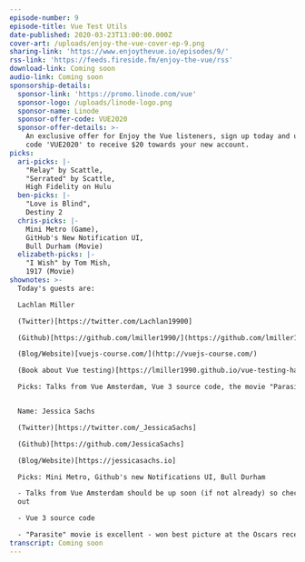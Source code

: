 ```yaml
---
episode-number: 9
episode-title: Vue Test Utils
date-published: 2020-03-23T13:00:00.000Z
cover-art: /uploads/enjoy-the-vue-cover-ep-9.png
sharing-link: 'https://www.enjoythevue.io/episodes/9/'
rss-link: 'https://feeds.fireside.fm/enjoy-the-vue/rss'
download-link: Coming soon
audio-link: Coming soon
sponsorship-details:
  sponsor-link: 'https://promo.linode.com/vue'
  sponsor-logo: /uploads/linode-logo.png
  sponsor-name: Linode
  sponsor-offer-code: VUE2020
  sponsor-offer-details: >-
    An exclusive offer for Enjoy the Vue listeners, sign up today and use promo
    code 'VUE2020' to receive $20 towards your new account.
picks:
  ari-picks: |-
    "Relay" by Scattle,
    "Serrated" by Scattle,
    High Fidelity on Hulu
  ben-picks: |-
    "Love is Blind",
    Destiny 2
  chris-picks: |-
    Mini Metro (Game),
    GitHub's New Notification UI,
    Bull Durham (Movie)
  elizabeth-picks: |-
    "I Wish" by Tom Mish,
    1917 (Movie)
shownotes: >-
  Today's guests are:

  Lachlan Miller

  (Twitter)[https://twitter.com/Lachlan19900]

  (Github)[https://github.com/lmiller1990/](https://github.com/lmiller1990/)

  (Blog/Website)[vuejs-course.com/](http://vuejs-course.com/)

  (Book about Vue testing)[https://lmiller1990.github.io/vue-testing-handbook/]

  Picks: Talks from Vue Amsterdam, Vue 3 source code, the movie "Parasite".


  Name: Jessica Sachs

  (Twitter)[https://twitter.com/_JessicaSachs]

  (Github)[https://github.com/JessicaSachs]

  (Blog/Website)[https://jessicasachs.io]

  Picks: Mini Metro, Github's new Notifications UI, Bull Durham

  - Talks from Vue Amsterdam should be up soon (if not already) so check those
  out

  - Vue 3 source code

  - "Parasite" movie is excellent - won best picture at the Oscars recently
transcript: Coming soon
---
```


